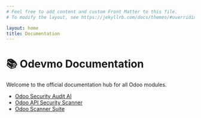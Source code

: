 ```yaml
---
# Feel free to add content and custom Front Matter to this file.
# To modify the layout, see https://jekyllrb.com/docs/themes/#overriding-theme-defaults

layout: home
title: Documentation
---
```


# 📚 Odevmo Documentation

Welcome to the official documentation hub for all Odoo modules.

- [Odoo Security Audit AI](/docs/security-audit-ai)
- [Odoo API Security Scanner](/docs/api-scanner)
- [Odoo Scanner Suite](/docs/scanner-suite)
